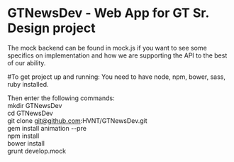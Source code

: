 # GTNewsDev - Web App for GT Sr. Design project

The mock backend can be found in mock.js if you want to see some specifics on implementation and how we are supporting the API to the best of our ability.

#To get project up and running:
You need to have node, npm, bower, sass, ruby installed.

Then enter the following commands:  
mkdir GTNewsDev  
cd GTNewsDev  
git clone git@github.com:HVNT/GTNewsDev.git  
gem install animation --pre  
npm install  
bower install  
grunt develop.mock  
